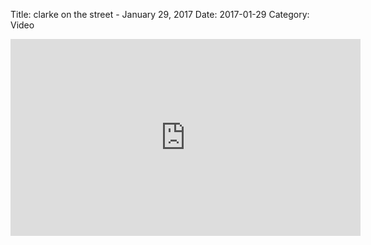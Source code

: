 Title: clarke on the street - January 29, 2017
Date: 2017-01-29
Category: Video

<iframe width="560" height="315" src="https://www.youtube.com/embed/ffl_IqgFaEQ" title="YouTube video player" frameborder="0" allow="accelerometer; autoplay; clipboard-write; encrypted-media; gyroscope; picture-in-picture" allowfullscreen></iframe>

